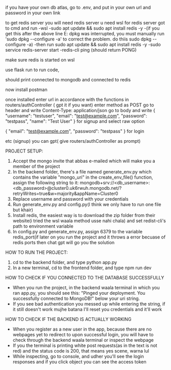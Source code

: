 if you have your own db atlas, go to .env, and put in your own url and password in your own link

to get redis server you will need redis server u need wsl for redis server got to cmd and run -wsl -sudo apt update && sudo apt install redis -y -(if you get this after the above line E: dpkg was interrupted, you must manually run 'sudo dpkg --configure -a' to correct the problem. do thiis sudo dpkg --configure -a) -then run sudo apt update && sudo apt install redis -y -sudo service redis-server start -redis-cli ping (should return PONG)

make sure redis is started on wsl

use flask run to run code,

should print connected to mongodb and connected to redis

now install postman

once installed enter url in accordance with the functions in routers/authController ( gpt it if you want) enter method as POST go to header and write Content-Type: application/json go to body and write { "username": "testuser", "email": "test@example.com", "password": "testpass", "name": "Test User" } for signup and select raw option

{ "email": "test@example.com", "password": "testpass" } for login

etc (signup) you can gpt( give routers/authController as prompt) 










PROJECT SETUP:

1. Accept the mongo invite that abbas e-mailed which will make you a member of the project
2. In the backend folder, there's a file named generate_env.py which contains the variable "mongo_uri" in the create_env_file() function, assign the following string to it: mongodb+srv://<db_username>:<db_password>@cluster0.uk6rwuh.mongodb.net/?retryWrites=true&w=majority&appName=Cluster0
3. Replace username and password with your credentials
4. Run generate_env.py and config.py(I think we only have to run one file but khair)
5. Install redis, the easiest way is to download the zip folder from their website(i tried the wsl waala method usse nahi chala) and set redist-cli's path to environment variable
6. In config.py and generate_env.py, assign 6379 to the variable redis_port(if later on you run the project and it throws a error becuase of redis ports then chat gpt will go you the solution


HOW TO RUN THE PROJECT:
1. cd to the backend folder, and type python app.py
2. In a new terminal, cd to the frontend folder, and type npm run dev

HOW TO CHECK IF YOU CONNECTED TO THE DATABASE SUCCESSFULLY
- When you run the project, in the backend waala terminal in which you ran app.py, you should see this: "Pinged your deployment. You successfully connected to MongoDB!" below your uri string.
- If you see bad authentication you messed up while entering the string, if it still doesn't work mujhe batana I'll reset you credentials and it'll work

HOW TO CHECK IF THE BACKEND IS ACTUALLY WORKING
- When you register as a new user in the app, because there are no webpages yet to redirect to upon successful login, you will have to check through the backend waala terminal or inspect the webpage
- If you the terminal is printing white post requests(as in the text is not red) and the status code is 200, that means yes scene, warna lul
- While inspecting, go to console, and udher you'll see the login responses and if you click object you can see the access token

